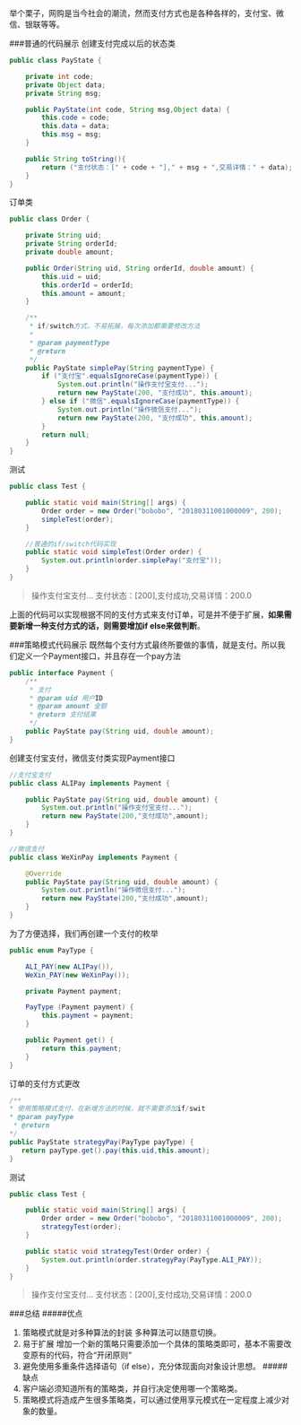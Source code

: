 举个栗子，网购是当今社会的潮流，然而支付方式也是各种各样的，支付宝、微信、银联等等。

###普通的代码展示
创建支付完成以后的状态类
```java
public class PayState {

    private int code; 
    private Object data;
    private String msg;

    public PayState(int code, String msg,Object data) {
        this.code = code;
        this.data = data;
        this.msg = msg;
    }

    public String toString(){
        return ("支付状态：[" + code + "]," + msg + ",交易详情：" + data);
    }
}
```
订单类
```java
public class Order {

    private String uid;
    private String orderId;
    private double amount;

    public Order(String uid, String orderId, double amount) {
        this.uid = uid;
        this.orderId = orderId;
        this.amount = amount;
    }

    /**
     * if/switch方式，不易拓展，每次添加都需要修改方法
     *
     * @param paymentType
     * @return
     */
    public PayState simplePay(String paymentType) {
        if ("支付宝".equalsIgnoreCase(paymentType)) {
            System.out.println("操作支付宝支付...");
            return new PayState(200, "支付成功", this.amount);
        } else if ("微信".equalsIgnoreCase(paymentType)) {
            System.out.println("操作微信支付...");
            return new PayState(200, "支付成功", this.amount);
        }
        return null;
    }
}
```
测试
```java
public class Test {

    public static void main(String[] args) {
        Order order = new Order("bobobo", "20180311001000009", 200);
        simpleTest(order);
    }

    //普通的if/switch代码实现
    public static void simpleTest(Order order) {
        System.out.println(order.simplePay("支付宝"));
    }
}
```
>操作支付宝支付...
>支付状态：[200],支付成功,交易详情：200.0

上面的代码可以实现根据不同的支付方式来支付订单，可是并不便于扩展，**如果需要新增一种支付方式的话，则需要增加if else来做判断**。

###策略模式代码展示
既然每个支付方式最终所要做的事情，就是支付。所以我们定义一个Payment接口，并且存在一个pay方法
```java
public interface Payment {
    /**
     * 支付
     * @param uid 用户ID
     * @param amount 金额
     * @return 支付结果
     */
    public PayState pay(String uid, double amount);
}
```
创建支付宝支付，微信支付类实现Payment接口
```java
//支付宝支付
public class ALIPay implements Payment {

    public PayState pay(String uid, double amount) {
        System.out.println("操作支付宝支付...");
        return new PayState(200,"支付成功",amount);
    }
}

//微信支付
public class WeXinPay implements Payment {

    @Override
    public PayState pay(String uid, double amount) {
        System.out.println("操作微信支付...");
        return new PayState(200,"支付成功",amount);
    }
}
```
为了方便选择，我们再创建一个支付的枚举
```java
public enum PayType {

    ALI_PAY(new ALIPay()),
    WeXin_PAY(new WeXinPay());

    private Payment payment;

    PayType (Payment payment) {
        this.payment = payment;
    }

    public Payment get() {
        return this.payment;
    }
}
```
订单的支付方式更改
```java
/**
* 使用策略模式支付，在新增方法的时候，就不需要添加if/swit
* @param payType
 * @return
*/
public PayState strategyPay(PayType payType) {
   return payType.get().pay(this.uid,this.amount);
}
```
测试
```java
public class Test {

    public static void main(String[] args) {
        Order order = new Order("bobobo", "20180311001000009", 200);
        strategyTest(order);
    }

    public static void strategyTest(Order order) {
        System.out.println(order.strategyPay(PayType.ALI_PAY));
    }
}
```
>操作支付宝支付...
>支付状态：[200],支付成功,交易详情：200.0

###总结
#####优点
1.  策略模式就是对多种算法的封装
  多种算法可以随意切换。
2.  易于扩展 
  增加一个新的策略只需要添加一个具体的策略类即可，基本不需要改变原有的代码，符合“开闭原则“
3.  避免使用多重条件选择语句（if else），充分体现面向对象设计思想。
#####缺点
1.  客户端必须知道所有的策略类，并自行决定使用哪一个策略类。
2.  策略模式将造成产生很多策略类，可以通过使用享元模式在一定程度上减少对象的数量。 